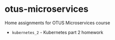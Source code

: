 otus-microservices
==================

Home assignments for OTUS Microservices course

* `kubernetes_2` - Kubernetes part 2 homework
